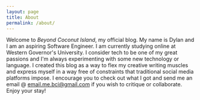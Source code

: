 ```yaml
---
layout: page
title: About
permalink: /about/
---
```


Welcome to _Beyond Coconut Island_, my official blog. My name is Dylan and I am an aspiring Software Engineer. I am currently studying online at Western Governor's University. I consider tech to be one of my great passions and I'm always experimenting with some new technology or language. I created this blog as a way to flex my creative writing muscles and express myself in a way free of constraints that traditional social media platforms impose. I encourage you to check out what I got and send me an email @ [email.me.bci@gmail.com](mailto:email.me.bci@gmail.com) if you wish to critique or collaborate. Enjoy your stay!
